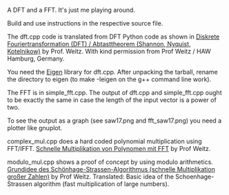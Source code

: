 A DFT and a FFT. It's just me playing around.

Build and use instructions in the respective source file.

The dft.cpp code is translated from DFT Python code as shown in 
[Diskrete Fouriertransformation (DFT) / Abtasttheorem (Shannon, Nyquist, Kotelnikow)](https://www.youtube.com/watch?v=sX-DNi_SX-Q) by Prof. Weitz.
With kind permission from Prof Weitz / HAW Hamburg, Germany.

You need the [Eigen](http://eigen.tuxfamily.org/) library for dft.cpp. After unpacking the tarball, rename the directory to eigen (to make -Ieigen on the g++ command line work).

The FFT is in simple_fft.cpp. The output of dft.cpp and simple_fft.cpp ought to be exactly the same in case
the length of the input vector is a power of two.

To see the output as a graph (see saw17.png and fft_saw17.png) you need a plotter like gnuplot.  


complex_mul.cpp does a hard coded polynomial multiplication using FFT/IFFT.
[Schnelle Multiplikation von Polynomen mit FFT](https://www.youtube.com/watch?v=G4XiNDprjXA) by Prof Weitz.

modulo_mul.cpp shows a proof of concept by using modulo arithmetics.
[Grundidee des Schönhage-Strassen-Algorithmus (schnelle Multiplikation großer Zahlen)](https://www.youtube.com/watch?v=ytkcYkzN1oI) by Prof Weitz.
Translated: Basic idea of the Schoenhage-Strassen algorithm (fast multiplication of large numbers).
